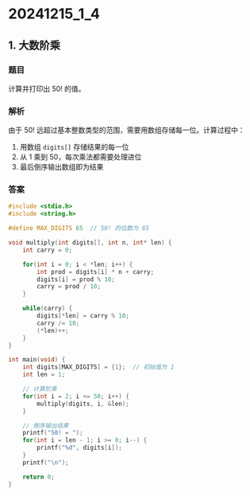 # 20241215_1_4

## 1. 大数阶乘

### 题目

计算并打印出 50! 的值。

### 解析

由于 50! 远超过基本整数类型的范围，需要用数组存储每一位。计算过程中：

1. 用数组 `digits[]` 存储结果的每一位
2. 从 1 乘到 50，每次乘法都需要处理进位
3. 最后倒序输出数组即为结果

### 答案

```c
#include <stdio.h>
#include <string.h>

#define MAX_DIGITS 65  // 50! 的位数为 65

void multiply(int digits[], int n, int* len) {
    int carry = 0;

    for(int i = 0; i < *len; i++) {
        int prod = digits[i] * n + carry;
        digits[i] = prod % 10;
        carry = prod / 10;
    }

    while(carry) {
        digits[*len] = carry % 10;
        carry /= 10;
        (*len)++;
    }
}

int main(void) {
    int digits[MAX_DIGITS] = {1};  // 初始值为 1
    int len = 1;

    // 计算阶乘
    for(int i = 2; i <= 50; i++) {
        multiply(digits, i, &len);
    }

    // 倒序输出结果
    printf("50! = ");
    for(int i = len - 1; i >= 0; i--) {
        printf("%d", digits[i]);
    }
    printf("\n");

    return 0;
}
```
